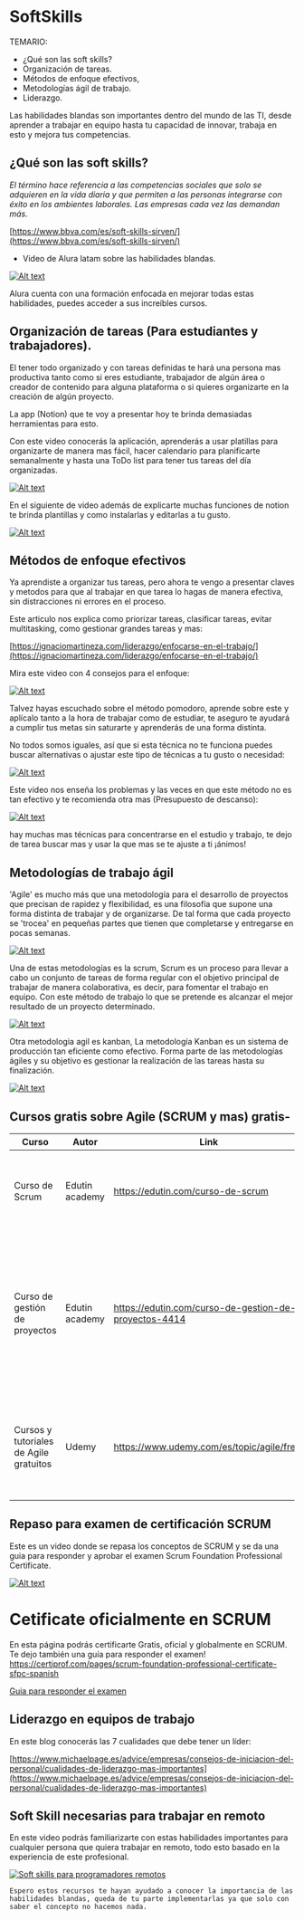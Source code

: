 # SoftSkills
TEMARIO:

- ¿Qué son las soft skills?
- Organización de tareas.
- Métodos de enfoque efectivos,
- Metodologías ágil de trabajo.
- Liderazgo.

Las habilidades blandas son importantes dentro del mundo de las TI, desde aprender a trabajar en equipo hasta tu capacidad de innovar, trabaja en esto y mejora tus competencias.

## ¿Qué son las soft skills?

*El término hace referencia a las competencias sociales que solo se adquieren en la vida diaria y que permiten a las personas integrarse con éxito en los ambientes laborales. Las empresas cada vez las demandan más.*

[https://www.bbva.com/es/soft-skills-sirven/](https://www.bbva.com/es/soft-skills-sirven/)

- Video de Alura latam sobre las habilidades blandas.

[![Alt text](https://img.youtube.com/vi/vhwspfvI52k/0.jpg)](https://www.youtube.com/watch?v=vhwspfvI52k)

Alura cuenta con una formación enfocada en mejorar todas estas habilidades, puedes acceder a sus increíbles cursos.

## Organización de tareas (Para estudiantes y trabajadores).

El tener todo organizado y con tareas definidas te hará una persona mas productiva tanto como si eres estudiante, trabajador de algún área o creador de contenido para alguna plataforma o si quieres organizarte en la creación de algún proyecto.

La app (Notion) que te voy a presentar hoy te brinda demasiadas herramientas para esto.

Con este video conocerás la aplicación, aprenderás a usar platillas para organizarte de manera mas fácil, hacer calendario para planificarte semanalmente y hasta una ToDo list para tener tus tareas del día organizadas.

[![Alt text](https://img.youtube.com/vi/fiSuzG09Vjk/0.jpg)](https://www.youtube.com/watch?v=fiSuzG09Vjk)

En el siguiente de video además de explicarte muchas funciones de notion te brinda plantillas y como instalarlas y editarlas a tu gusto.

[![Alt text](https://img.youtube.com/vi/IAb-OVJoywM/0.jpg)](https://www.youtube.com/watch?v=IAb-OVJoywM)


## Métodos de enfoque efectivos

Ya aprendiste a organizar tus tareas, pero ahora te vengo a presentar claves y metodos para que al trabajar en que tarea lo hagas de manera efectiva, sin distracciones ni errores en el proceso.

Este articulo nos explica como priorizar tareas, clasificar tareas, evitar multitasking, como gestionar grandes tareas y mas:

 [https://ignaciomartineza.com/liderazgo/enfocarse-en-el-trabajo/](https://ignaciomartineza.com/liderazgo/enfocarse-en-el-trabajo/)

Mira este video con 4 consejos para el enfoque:

[![Alt text](https://img.youtube.com/vi/-P50XuOun3U/0.jpg)](https://www.youtube.com/watch?v=-P50XuOun3U)

Talvez hayas escuchado sobre el método pomodoro, aprende sobre este y aplícalo tanto a la hora de trabajar como de estudiar, te aseguro te ayudará a cumplir tus metas sin saturarte y aprenderás de una forma distinta.

No todos somos iguales, así que si esta técnica no te funciona puedes buscar alternativas o ajustar este tipo de técnicas a tu gusto o necesidad:

[![Alt text](https://img.youtube.com/vi/Q2I96FgZUHA/0.jpg)](https://www.youtube.com/watch?v=Q2I96FgZUHA)

Este video nos enseña los problemas y las veces en que este método no es tan efectivo y te recomienda otra mas (Presupuesto de descanso):

[![Alt text](https://img.youtube.com/vi/VTon5ihf-kw/0.jpg)](https://www.youtube.com/watch?v=VTon5ihf-kw)

hay muchas mas técnicas para concentrarse en el estudio y trabajo, te dejo de tarea buscar mas y usar la que mas se te ajuste a ti ¡ánimos!

## Metodologías de trabajo ágil

'Agile' es mucho más que una metodología para el desarrollo de proyectos que precisan de rapidez y flexibilidad, es una filosofía que supone una forma distinta de trabajar y de organizarse. De tal forma que cada proyecto se 'trocea' en pequeñas partes que tienen que completarse y entregarse en pocas semanas.

[![Alt text](https://img.youtube.com/vi/p-8GUXCZT9s/0.jpg)](https://www.youtube.com/watch?v=p-8GUXCZT9s)

Una de estas metodologías es la scrum, Scrum es un proceso para llevar a cabo un conjunto de tareas de forma regular con el objetivo principal de trabajar de manera colaborativa, es decir, para fomentar el trabajo en equipo. Con este método de trabajo lo que se pretende es alcanzar el mejor resultado de un proyecto determinado.

[![Alt text](https://img.youtube.com/vi/HhC75IonpOU/0.jpg)](https://www.youtube.com/watch?v=HhC75IonpOU)

Otra metodologia agil es kanban, La metodología Kanban es un sistema de producción tan eficiente como efectivo. Forma parte de las metodologías ágiles y su objetivo es gestionar la realización de las tareas hasta su finalización.

[![Alt text](https://img.youtube.com/vi/1KwoFHRO6us/0.jpg)](https://www.youtube.com/watch?v=1KwoFHRO6us)

## Cursos gratis sobre Agile (SCRUM y mas) gratis-

| Curso | Autor | Link | Descripción |
| --- | --- | --- | --- |
| Curso de Scrum | Edutin academy | https://edutin.com/curso-de-scrum | En este curso de Scrum aprenderás a desarrollar proyectos de una manera ágil y efectiva |
| Curso de gestión de proyectos | Edutin academy | https://edutin.com/curso-de-gestion-de-proyectos-4414 | prenderás cómo administrar, planificar, coordinar, organizar, controlar y hacer seguimiento a todo tipo de proyectos de manera eficiente y efectiva. |
| Cursos y tutoriales de Agile gratuitos | Udemy | https://www.udemy.com/es/topic/agile/free/ | Esta plataforma nos brinda una lista de cursos y tutoriales gratis sobre Agile y sus metodologias. |

## Repaso para examen de certificación SCRUM

Este es un video donde se repasa los conceptos de SCRUM y se da una guia para responder y aprobar el examen Scrum Foundation Professional Certificate.

[![Alt text](https://img.youtube.com/vi/18xG0PR1oro/0.jpg)](https://www.youtube.com/watch?v=18xG0PR1oro)

# Cetificate oficialmente en SCRUM
En esta página podrás certificarte Gratis, oficial y globalmente en SCRUM. Te dejo también una guía para responder el examen!
https://certiprof.com/pages/scrum-foundation-professional-certificate-sfpc-spanish

[Guia para responder el examen](https://scrumguides.org/docs/scrumguide/v2020/2020-Scrum-Guide-Spanish-Latin-South-American.pdf)

## Liderazgo en equipos de trabajo

En este blog conocerás las 7 cualidades que debe tener un líder:

[https://www.michaelpage.es/advice/empresas/consejos-de-iniciacion-del-personal/cualidades-de-liderazgo-mas-importantes](https://www.michaelpage.es/advice/empresas/consejos-de-iniciacion-del-personal/cualidades-de-liderazgo-mas-importantes)


## Soft Skill necesarias para trabajar en remoto

En este video podrás familiarizarte con estas habilidades importantes para cualquier persona que quiera trabajar en remoto, todo esto basado en la experiencia de este profesional.

[![Soft skills para programadores remotos](https://img.youtube.com/vi/AAdWich1ArQ/0.jpg)](https://www.youtube.com/watch?v=AAdWich1ArQ)


`Espero estos recursos te hayan ayudado a conocer la importancia de las habilidades blandas, queda de tu parte implementarlas ya que solo con saber el concepto no hacemos nada.`
